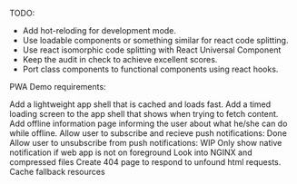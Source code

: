 TODO:

* Add hot-reloding for development mode.
* Use loadable components or something similar for react code splitting.
* Use react isomorphic code splitting with React Universal Component
* Keep the audit in check to achieve excellent scores.
* Port class components to functional components using react hooks.

PWA Demo requirements:

Add a lightweight app shell that is cached and loads fast.
Add a timed loading screen to the app shell that shows when trying to fetch content. 
Add offline information page informing the user about what he/she can do while offline.
Allow user to subscribe and recieve push notifications: Done
Allow user to unsubscribe from push notifications: WIP
Only show native notification if web app is not on foreground
Look into NGINX and compressed files
Create 404 page to respond to unfound html requests.
Cache fallback resources


